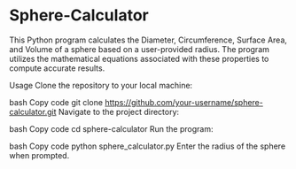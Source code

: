 # Sphere-Calculator
This Python program calculates the Diameter, Circumference, Surface Area, and Volume of a sphere based on a user-provided radius. The program utilizes the mathematical equations associated with these properties to compute accurate results.

Usage
Clone the repository to your local machine:

bash
Copy code
git clone https://github.com/your-username/sphere-calculator.git
Navigate to the project directory:

bash
Copy code
cd sphere-calculator
Run the program:

bash
Copy code
python sphere_calculator.py
Enter the radius of the sphere when prompted.

